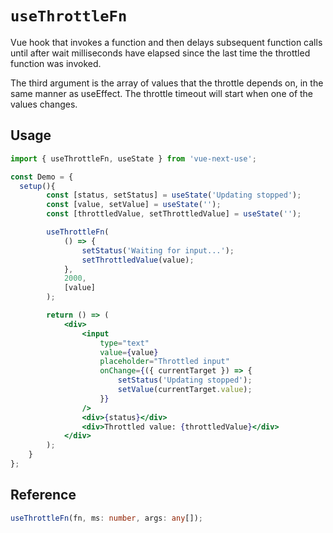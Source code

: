 # `useThrottleFn`

Vue hook that invokes a function and then delays subsequent function calls until after wait milliseconds have elapsed since the last time the throttled function was invoked.

The third argument is the array of values that the throttle depends on, in the same manner as useEffect. The throttle timeout will start when one of the values changes.

## Usage

```jsx
import { useThrottleFn, useState } from 'vue-next-use';

const Demo = {
  setup(){
        const [status, setStatus] = useState('Updating stopped');
        const [value, setValue] = useState('');
        const [throttledValue, setThrottledValue] = useState('');

        useThrottleFn(
            () => {
                setStatus('Waiting for input...');
                setThrottledValue(value);
            },
            2000,
            [value]
        );

        return () => (
            <div>
                <input
                    type="text"
                    value={value}
                    placeholder="Throttled input"
                    onChange={({ currentTarget }) => {
                        setStatus('Updating stopped');
                        setValue(currentTarget.value);
                    }}
                />
                <div>{status}</div>
                <div>Throttled value: {throttledValue}</div>
            </div>
        );
    }
};
```

## Reference

```ts
useThrottleFn(fn, ms: number, args: any[]);
```
